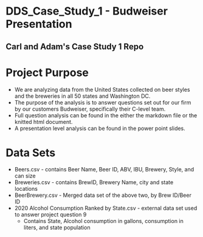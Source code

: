 # DDS_Case_Study_1 - Budweiser Presentation
## Carl and Adam's Case Study 1 Repo

# Project Purpose
 * We are analyzing data from the United States collected on beer styles and the breweries in all 50 states and Washington DC.
 * The purpose of the analysis is to answer questions set out for our firm by our customers Budweiser, specifically their C-level team.
 * Full question analysis can be found in the either the markdown file or the knitted html document.
 * A presentation level analysis can be found in the power point slides.

# Data Sets
 * Beers.csv -  contains Beer Name, Beer ID, ABV, IBU, Brewery, Style, and can size
 * Breweries.csv - contains BrewID, Brewery Name, city and state locations
 * BeerBrewery.csv -  Merged data set of the above two, by Brew ID/Beer ID
 * 2020 Alcohol Consumption Ranked by State.csv - external data set used to answer project question 9
   * Contains State, Alcohol consumption in gallons, consumption in liters, and state population

